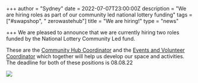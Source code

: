 +++
author = "Sydney"
date = 2022-07-07T23:00:00Z
description = "We are hiring roles as part of our community led national lottery funding"
tags = ["#swapshop", " zerowastehub"]
title = "We are hiring!"
type = "news"

+++
We are pleased to announce that we are currently hiring two roles funded by the National Lottery Community Led fund.

These are the [Community Hub Coordinator](https://goodmoves.com/vacancy/a4s3z00000SfJfJAAV/Community-Hub-Coordinator) and the [Events and Volunteer Coordinator](https://goodmoves.com/vacancy/a4s3z00000SfJfOAAV/Events-and-Volunteer-Coordinator) which together will help us develop our space and activities.  The deadline for both of these positions is 08.08.22

![](https://res.cloudinary.com/shrub-co-op/image/upload/v1657306530/shrubcoop.org/media/digital-white-background_1_p8gk86.png)
